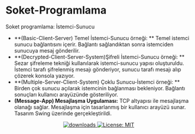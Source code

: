 # Soket-Programlama

Soket programlama: İstemci-Sunucu

- **(Basic-Client-Server) Temel İstemci-Sunucu örneği: ** Temel istemci sunucu bağlantısını içerir. Bağlantı sağlandıktan sonra istemciden sunucuya mesaj gönderilir.
- **(Decrypted-Client-Server-System)Şifreli İstemci-Sunucu örneği: ** Sezar şifreleme tekniği kullanılarak istemci-sunucu yapısı oluşturuldu. İstemci tarafı şifrelenmiş mesajı gönderiyor, sunucu tarafı mesajı alıp çözerek konsola yazıyor.
- **(Multiple-Server-Client-System) Çoklu Sunucu-İstemci örneği: ** Birden çok sunucu açılarak istemcinin bağlanması bekleniyor. Bağlantı sonuçları kullanıcı arayüzünde gösteriliyor.
- **(Message-App) Mesajlaşma Uygulaması:** TCP altyapısı ile mesajlaşma olanağı sağlar. Mesajlaşma için tasarlanmış bir kullanıcı arayüzü sunar. Tasarım Swing üzerinde gerçekleştirildi.

<p align="center">
  <a href="https://www.npmjs.com/package/readme-md-generator">
    <img alt="downloads" src="https://img.shields.io/badge/English-En-blue" target="_blank" />
  </a>
  <a href="https://github.com/kefranabg/readme-md-generator/blob/master/LICENSE">
    <img alt="License: MIT" src="https://img.shields.io/badge/Turkish-Tr-red" target="_blank" />
  </a>
</p>